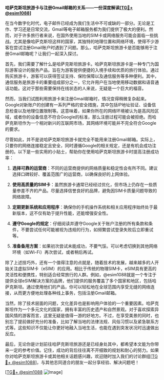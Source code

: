 **哈萨克斯坦旅游卡与注册Gmail邮箱的关系——一份深度解读[[TG💪+ @esim1088](https://t.me/s/esim1088)]**

在当今数字化时代，电子邮件已经成为我们生活中不可或缺的一部分。无论是工作、学习还是日常交流，Gmail等电子邮箱服务都为我们提供了极大的便利。然而，对于许多旅行者来说，在国外使用当地的SIM卡或网络服务可能会面临一些挑战。尤其是像哈萨克斯坦这样的国家，其独特的地理位置和网络环境，使得不少游客在尝试注册Gmail账户时遇到了问题。那么，哈萨克斯坦旅游卡是否能够用于注册Gmail邮箱呢？让我们一起深入探讨。

首先，我们需要了解什么是哈萨克斯坦旅游卡。哈萨克斯坦旅游卡是一种专门为国际游客设计的服务产品，旨在为游客提供便捷的入境手续和优质的旅行体验。通过购买旅游卡，游客可以获得签证支持、保险保障以及通信服务等多种便利。其中，通信服务是旅游卡的重要组成部分之一，它允许用户在当地使用移动数据和语音通话功能。这对于那些需要保持在线状态的人来说，无疑是一个巨大的福音。

然而，当我们试图利用旅游卡来注册Gmail邮箱时，情况变得稍微复杂起来。Google对新账户的创建有一系列严格的安全措施，其中包括IP地址验证、设备信息检查以及地理位置限制等。这意味着，如果你所在的网络环境被认为是高风险区域，或者你的设备信息不符合Google的标准，那么注册过程可能会被拒绝。而哈萨克斯坦作为一个相对新兴的互联网市场，其网络环境可能并不完全符合Google的要求。

尽管如此，并不是说哈萨克斯坦旅游卡就完全不能用来注册Gmail邮箱。实际上，只要你的网络连接稳定且安全，同时遵循Google的相关规定，还是有机会成功注册的。以下是一些实用的小贴士，帮助你在使用哈萨克斯坦旅游卡时提高注册成功率：

1. **选择可靠的运营商**：不同的运营商提供的网络质量和稳定性会有所不同。建议选择口碑较好、覆盖范围广的运营商，以确保良好的上网体验。
   
2. **使用高质量的SIM卡**：虽然旅游卡通常已经经过优化，但市场上仍存在一些质量参差不齐的产品。尽量选择信誉良好的品牌，避免因SIM卡质量问题导致的网络故障。

3. **定期更新系统和应用程序**：确保你的手机操作系统和相关应用程序始终处于最新版本，这不仅有助于提升性能，还能增强安全性。

4. **遵守Google的规定**：仔细阅读并遵守Google关于账户注册的所有条款和条件，不要尝试任何可能被视为违规的行为，如频繁尝试登录失败后立即重试等。

5. **准备备用方案**：如果初次尝试未能成功，不要气馁。可以考虑切换到其他网络环境（如Wi-Fi）再次尝试，或者稍后再试。

除了上述技巧外，还有一个值得注意的点就是，随着技术的发展，越来越多的人开始关注虚拟SIM卡（eSIM）的应用。相比于传统的物理SIM卡，eSIM具有更高的灵活性和便携性，特别适合经常旅行的人群。例如，@esim1088就是一个专注于提供全球eSIM解决方案的品牌，他们提供的服务覆盖了多个国家和地区，包括哈萨克斯坦。通过使用他们的产品，你可以轻松地在全球范围内享受无缝的网络连接，从而更方便地处理各种线上事务，包括注册Gmail邮箱。

当然，除了技术层面的问题，文化差异也是影响用户体验的一个重要因素。哈萨克斯坦作为一个多元文化的国家，拥有丰富的历史遗产和自然景观。对于喜欢探索异国风情的游客而言，这里无疑是值得一游的好地方。不过，在享受美景的同时，也别忘了提前做好充分的准备，比如了解当地的法律法规、风俗习惯以及紧急联系方式等。这些知识不仅能让你更好地融入当地生活，也能在遇到突发状况时迅速做出反应。

最后，无论你是计划前往哈萨克斯坦旅游还是已经身处其中，都希望本文能为你带来一定的参考价值。记住，成功的背后往往离不开细致的规划和耐心的努力。如果你对哈萨克斯坦旅游卡或其他相关话题感兴趣，欢迎随时加入我们的讨论群组[[TG💪+ @esim1088](https://t.me/s/esim1088)]，与其他志同道合的朋友一起分享经验、解决问题吧！

[[TG💪+ @esim1088](https://t.me/s/esim1088) ![Image](https://i.postimg.cc/4NQfJmqS/Snipaste-2025-05-13-00-14-12.png)]